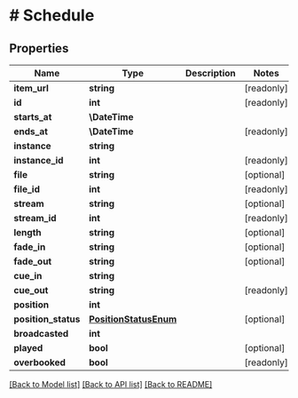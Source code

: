 # # Schedule

## Properties

Name | Type | Description | Notes
------------ | ------------- | ------------- | -------------
**item_url** | **string** |  | [readonly]
**id** | **int** |  | [readonly]
**starts_at** | **\DateTime** |  |
**ends_at** | **\DateTime** |  | [readonly]
**instance** | **string** |  |
**instance_id** | **int** |  | [readonly]
**file** | **string** |  | [optional]
**file_id** | **int** |  | [readonly]
**stream** | **string** |  | [optional]
**stream_id** | **int** |  | [readonly]
**length** | **string** |  | [optional]
**fade_in** | **string** |  | [optional]
**fade_out** | **string** |  | [optional]
**cue_in** | **string** |  |
**cue_out** | **string** |  | [readonly]
**position** | **int** |  |
**position_status** | [**PositionStatusEnum**](PositionStatusEnum.md) |  | [optional]
**broadcasted** | **int** |  |
**played** | **bool** |  | [optional]
**overbooked** | **bool** |  | [readonly]

[[Back to Model list]](../../README.md#models) [[Back to API list]](../../README.md#endpoints) [[Back to README]](../../README.md)

